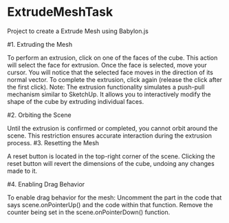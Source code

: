 # ExtrudeMeshTask
Project to create a Extrude Mesh using Babylon.js


#1. Extruding the Mesh

To perform an extrusion, click on one of the faces of the cube. This action will select the face for extrusion.
Once the face is selected, move your cursor. You will notice that the selected face moves in the direction of its normal vector.
To complete the extrusion, click again (release the click after the first click).
Note: The extrusion functionality simulates a push-pull mechanism similar to SketchUp. It allows you to interactively modify the shape of the cube by extruding individual faces.

#2. Orbiting the Scene

Until the extrusion is confirmed or completed, you cannot orbit around the scene. This restriction ensures accurate interaction during the extrusion process.
#3. Resetting the Mesh

A reset button is located in the top-right corner of the scene. Clicking the reset button will revert the dimensions of the cube, undoing any changes made to it.

#4. Enabling Drag Behavior

To enable drag behavior for the mesh:
Uncomment the part in the code that says scene.onPointerUp() and the code within that function.
Remove the counter being set in the scene.onPointerDown() function.
